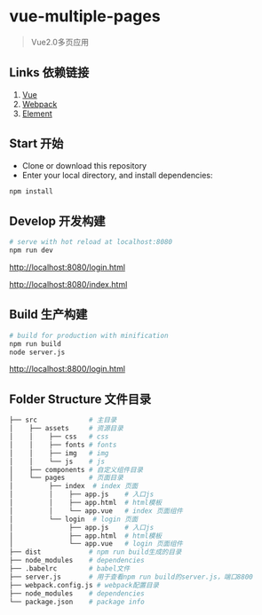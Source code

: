 # vue-multiple-pages

>Vue2.0多页应用

## Links 依赖链接

1. [Vue](https://github.com/vuejs/vue)
2. [Webpack](https://github.com/webpack/webpack)
3. [Element](https://github.com/dcloudio/mui)

## Start 开始

 - Clone or download this repository
 - Enter your local directory, and install dependencies:

``` bash
npm install
```

## Develop 开发构建

``` bash
# serve with hot reload at localhost:8080
npm run dev

```

[http://localhost:8080/login.html](http://localhost:8080/login.html)

[http://localhost:8080/index.html](http://localhost:8080/index.html)

## Build 生产构建

``` bash
# build for production with minification
npm run build
node server.js
```

[http://localhost:8800/login.html](http://localhost:8800/login.html)

## Folder Structure 文件目录

```bash
├── src             # 主目录
│    ├── assets     # 资源目录
│    │    ├── css   # css
│    │    ├── fonts # fonts
│    │    ├── img   # img
│    │    └── js    # js
│    ├── components # 自定义组件目录
│    └── pages      # 页面目录
│         ├── index  # index 页面
│         │    ├── app.js    # 入口js
│         │    ├── app.html  # html模板
│         │    └── app.vue   # index 页面组件
│         └── login  # login 页面
│              ├── app.js    # 入口js
│              ├── app.html  # html模板
│              └── app.vue   # login 页面组件
├── dist            # npm run build生成的目录
├── node_modules    # dependencies
├── .babelrc        # babel文件
├── server.js       # 用于查看npm run build的server.js，端口8800
├── webpack.config.js # webpack配置目录
├── node_modules    # dependencies
└── package.json    # package info
```
